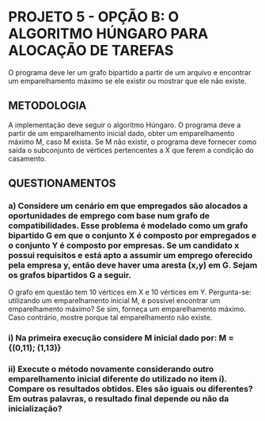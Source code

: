 # PROJETO 5 - OPÇÃO B: O ALGORITMO HÚNGARO PARA ALOCAÇÃO DE TAREFAS
O programa deve ler um grafo bipartido a partir de um arquivo e encontrar um emparelhamento máximo se ele existir ou mostrar que ele não existe.

## METODOLOGIA

A implementação deve seguir o algoritmo Húngaro. O programa deve a partir de um emparelhamento inicial dado, obter um emparelhamento máximo M, caso M exista. Se M não existir, o programa deve fornecer como saída o subconjunto de vértices pertencentes a X que ferem a condição do casamento. 

## QUESTIONAMENTOS

### a) Considere um cenário em que empregados são alocados a oportunidades de emprego com base num grafo de compatibilidades. Esse problema é modelado como um grafo bipartido G em que o conjunto X é composto por empregados e o conjunto Y é composto por empresas. Se um candidato x possui requisitos e está apto a assumir um emprego oferecido pela empresa y, então deve haver uma aresta (x,y) em G. Sejam os grafos bipartidos G a seguir.

O grafo em questão tem 10 vértices em X e 10 vértices em Y. Pergunta-se: utilizando um emparelhamento inicial M, é possível encontrar um emparelhamento máximo? Se sim, forneça um emparelhamento máximo. Caso contrário, mostre porque tal emparelhamento não existe.

### i) Na primeira execução considere M inicial dado por: M = {(0,11); (1,13)}

### ii) Execute o método novamente considerando outro emparelhamento inicial diferente do utilizado no item i). Compare os resultados obtidos. Eles são iguais ou diferentes? Em outras palavras, o resultado final depende ou não da inicialização?
